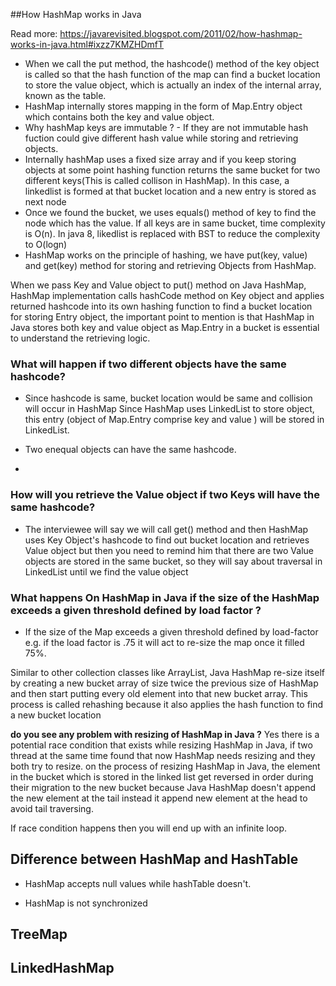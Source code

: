 ##How HashMap works in Java

Read more: https://javarevisited.blogspot.com/2011/02/how-hashmap-works-in-java.html#ixzz7KMZHDmfT

- When we call the put method, the hashcode() method of the key object is called so that the hash 
function of the map can find a bucket location to store the value object, which is actually an index of the internal array, known as the table.
- HashMap internally stores mapping in the form of Map.Entry object which contains both the key and value object.
- Why hashMap keys are immutable ? - If they are not immutable hash fuction could give different hash value while storing and retrieving objects.
- Internally hashMap uses a fixed size array and if you keep storing objects at some point hashing function returns the same bucket for two different keys(This is called collison in HashMap). In this case, a linkedlist is formed at that bucket location and a new entry is stored as next node
- Once we found the bucket, we uses equals() method of key to find the node which has the value. If all keys are in same bucket, time complexity is O(n). In java 8, likedlist is replaced with BST to reduce the complexity to O(logn)
- HashMap works on the principle of hashing, we have put(key, value) and get(key) method for storing and retrieving Objects from HashMap. 

When we pass Key and Value object to put() method on Java HashMap, HashMap implementation calls hashCode method on Key object and applies returned hashcode into its own hashing function to find a bucket location for storing Entry object, the important point to mention is that HashMap in Java stores both key and value object as Map.Entry in a bucket is essential to understand the retrieving logic. 


### What will happen if two different objects have the same hashcode?
- Since hashcode is same, bucket location would be same and collision will occur in HashMap Since HashMap uses LinkedList to store object, this entry (object of Map.Entry comprise key and value )  will be stored in LinkedList.

-  Two enequal objects can have the same hashcode. 

- 

### How will you retrieve the Value object if two Keys will have the same hashcode?

- The interviewee will say we will call get() method and then HashMap uses Key Object's hashcode to find out bucket location and retrieves Value object but then you need to remind him that there are two Value objects are stored in the same bucket, so they will say about traversal in LinkedList until we find the value object

### What happens On HashMap in Java if the size of the HashMap exceeds a given threshold defined by load factor ?

- If the size of the Map exceeds a given threshold defined by load-factor e.g. if the load factor is .75 it will act to re-size the map once it filled 75%. 

Similar to other collection classes like ArrayList,  Java HashMap re-size itself by creating a new bucket array of size twice the previous size of HashMap and then start putting every old element into that new bucket array. This process is called rehashing because it also applies the hash function to find a new bucket location


**do you see any problem with resizing of HashMap in Java ?**
Yes there is a potential race condition that exists while resizing HashMap in Java, if two thread at the same time found that now HashMap needs resizing and they both try to resize. on the process of resizing HashMap in Java, the element in the bucket which is stored in the linked list get reversed in order during their migration to the new bucket because Java HashMap doesn't append the new element at the tail instead it append new element at the head to avoid tail traversing.

If race condition happens then you will end up with an infinite loop.




## Difference between HashMap and HashTable
- HashMap accepts null values while hashTable doesn't.

- HashMap is not synchronized

## TreeMap

## LinkedHashMap




